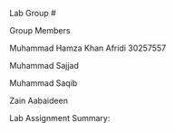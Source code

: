 Lab Group # 

Group Members

Muhammad Hamza Khan Afridi 30257557

Muhammad Sajjad

Muhammad Saqib

Zain Aabaideen


Lab Assignment Summary:
